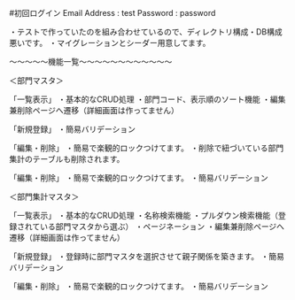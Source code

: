 #初回ログイン
Email Address : test 
Password : password 

・テストで作っていたのを組み合わせているので、ディレクトリ構成・DB構成悪いです。
・マイグレーションとシーダー用意してます。

～～～～～機能一覧～～～～～～～～～～～～

＜部門マスタ＞

「一覧表示」
・基本的なCRUD処理
・部門コード、表示順のソート機能
・編集兼削除ページへ遷移（詳細画面は作ってません）

「新規登録」
・簡易バリデーション

「編集・削除」
・簡易で楽観的ロックつけてます。
・削除で紐づいている部門集計のテーブルも削除されます。

「編集・削除」
・簡易で楽観的ロックつけてます。
・簡易バリデーション


＜部門集計マスタ＞

「一覧表示」
・基本的なCRUD処理
・名称検索機能
・プルダウン検索機能（登録されている部門マスタから選ぶ）
・ページネーション
・編集兼削除ページへ遷移（詳細画面は作ってません）

「新規登録」
・登録時に部門マスタを選択させて親子関係を築きます。
・簡易バリデーション

「編集・削除」
・簡易で楽観的ロックつけてます。
・簡易バリデーション